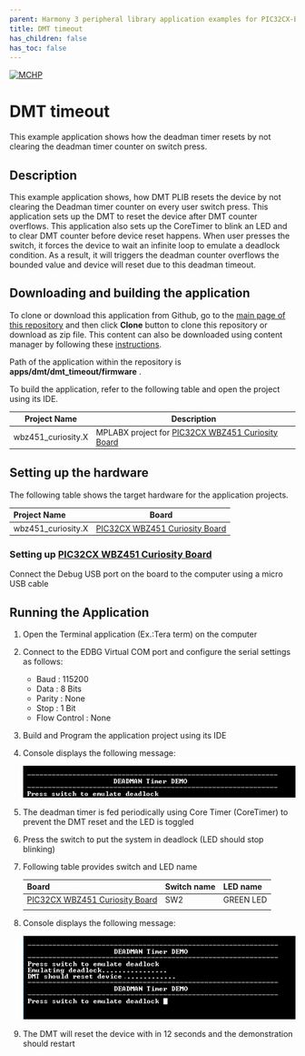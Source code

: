 ```yaml
---
parent: Harmony 3 peripheral library application examples for PIC32CX-BZ2 and WBZ451 family
title: DMT timeout
has_children: false
has_toc: false
---
```


[![MCHP](https://www.microchip.com/ResourcePackages/Microchip/assets/dist/images/logo.png)](https://www.microchip.com)

# DMT timeout

This example application shows how the deadman timer resets by not clearing the deadman timer counter on switch press.

## Description

This example application shows, how DMT PLIB resets the device by not clearing the Deadman timer counter on every user switch press. This application sets up the DMT to reset the device after DMT counter overflows. This application also sets up the CoreTimer to blink an LED and to clear DMT counter before device reset happens. When user presses the switch, it forces the device to wait an infinite loop to emulate a deadlock condition. As a result, it will triggers the deadman counter overflows the bounded value and device will reset due to this deadman timeout.

## Downloading and building the application

To clone or download this application from Github, go to the [main page of this repository](https://github.com/Microchip-MPLAB-Harmony/csp_apps_pic32cxbz2_wbz45) and then click **Clone** button to clone this repository or download as zip file.
This content can also be downloaded using content manager by following these [instructions](https://github.com/Microchip-MPLAB-Harmony/contentmanager/wiki).

Path of the application within the repository is **apps/dmt/dmt_timeout/firmware** .

To build the application, refer to the following table and open the project using its IDE.

| Project Name      | Description                                    |
| ----------------- | ---------------------------------------------- |
|wbz451_curiosity.X| MPLABX project for [PIC32CX WBZ451 Curiosity Board](https://www.microchip.com/en-us/development-tool/EA71C53A)|


## Setting up the hardware

The following table shows the target hardware for the application projects.

| Project Name| Board|
|:---------|:---------:|
|wbz451_curiosity.X|[PIC32CX WBZ451 Curiosity Board](https://www.microchip.com/en-us/development-tool/EA71C53A)|


### Setting up [PIC32CX WBZ451 Curiosity Board](https://www.microchip.com/en-us/development-tool/EA71C53A)
Connect the Debug USB port on the board to the computer using a micro USB cable


## Running the Application

1. Open the Terminal application (Ex.:Tera term) on the computer
2. Connect to the EDBG Virtual COM port and configure the serial settings as follows:
    - Baud : 115200
    - Data : 8 Bits
    - Parity : None
    - Stop : 1 Bit
    - Flow Control : None
3. Build and Program the application project using its IDE
4. Console displays the following message:

    ![output_1](images/output_dmt_timeout_1.png)

5. The deadman timer is fed periodically using Core Timer (CoreTimer) to prevent the DMT reset and the LED is toggled
6. Press the switch to put the system in deadlock (LED should stop blinking)
7. Following table provides switch and LED name

    | Board | Switch name | LED name |
    | ----- | ----------- | -------- |
    |[PIC32CX WBZ451 Curiosity Board](https://www.microchip.com/en-us/development-tool/EA71C53A) | SW2 | GREEN LED |
    |||

8. Console displays the following message:

    ![output_2](images/output_dmt_timeout_2.png)

9. The DMT will reset the device with in 12 seconds and the demonstration should restart
